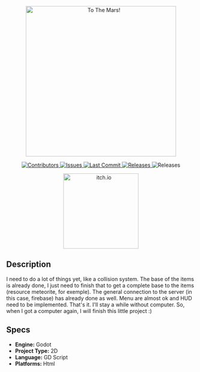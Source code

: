 <p align="center">
    <img width="400" src="https://img.itch.zone/aW1nLzkyODM4OTcucG5n/315x250%23c/4JCXl5.png" alt="To The Mars!">
</p>

<p align="center">
  <a href="https://github.com/lluancarlo/ToTheMars/graphs/contributors">
    <img src="https://img.shields.io/github/contributors/lluancarlo/ToTheMars.svg?style=flat" alt="Contributors" />
  </a>
  <a href="https://github.com/lluancarlo/ToTheMars/issues">
    <img src="https://img.shields.io/github/issues/lluancarlo/ToTheMars?style=flat" alt="Issues" />
  </a>
  <a href="https://github.com/lluancarlo/ToTheMars/graphs/commit-activity">
    <img src="https://img.shields.io/github/last-commit/lluancarlo/ToTheMars?style=flat" alt="Last Commit" />
  </a>
  <a href="https://github.com/lluancarlo/ToTheMars/releases">
    <img src="https://img.shields.io/github/downloads/lluancarlo/ToTheMars/total" alt="Releases" />
  </a>
  <img src="https://img.shields.io/github/repo-size/lluancarlo/ToTheMars" alt="Releases" />
</p>

<p align="center">
  <a href="https://lluancarlo.itch.io/ToTheMars" target="_blank">
    <img width="200" src="http://jessemillar.github.io/available-on-itchio-badge/badge-color.png" alt="itch.io">
  </a>
</p>

## Description
I need to do a lot of things yet, like a collision system. The base of the items is already done, I just need to finish that to get a complete base to the items (resource meteorite, for exemple). The general connection to the server (in this case, firebase) has already done as well. Menu are almost ok and HUD need to be implemented.
That's it. I'll stay a while without computer. So, when I got a computer again, I will finish this little project :)

## Specs
- **Engine:** Godot
- **Project Type:** 2D
- **Language:** GD Script
- **Platforms:** Html
